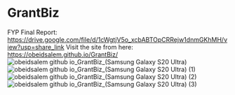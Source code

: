 # GrantBiz
FYP Final Report: https://drive.google.com/file/d/1cWgtjV5o_xcbABTOpCRRejw1dnmGKhMH/view?usp=share_link
Visit the site from here: https://obeidsalem.github.io/GrantBiz/
![obeidsalem github io_GrantBiz_(Samsung Galaxy S20 Ultra)](https://user-images.githubusercontent.com/86645986/211724888-3583a957-c00f-4eaa-b7d2-48d09eaef50d.png)
![obeidsalem github io_GrantBiz_(Samsung Galaxy S20 Ultra) (1)](https://user-images.githubusercontent.com/86645986/211724895-bfaa8209-6a4f-4145-802e-e9d409898ef7.png)
![obeidsalem github io_GrantBiz_(Samsung Galaxy S20 Ultra) (2)](https://user-images.githubusercontent.com/86645986/211724897-37626475-ff89-43c7-a02d-62ab9a5f6e41.png)
![obeidsalem github io_GrantBiz_(Samsung Galaxy S20 Ultra) (3)](https://user-images.githubusercontent.com/86645986/211724898-83ae31bc-9473-49f9-ad1f-3c87b78c7080.png)
